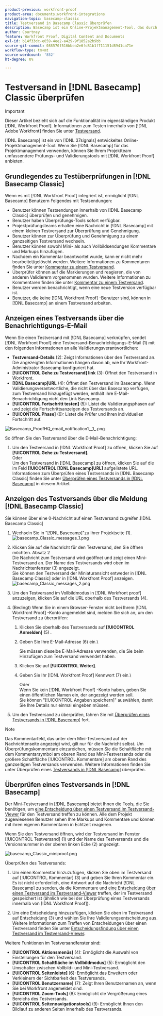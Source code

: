 ```yaml
---
product-previous: workfront-proof
product-area: documents;workfront-integrations
navigation-topic: basecamp-classic
title: Testversand in Basecamp Classic überprüfen
description: Basecamp ist ein Online-Projektmanagement-Tool, das durch 37 Signale entwickelt wurde. Wenn Sie Basecamp für das Projektmanagement verwenden, können Sie Ihrem Projektteam mit [!DNL Workfront Proof] umfassendere Überprüfungs- und Validierungstools anbieten.
author: Courtney
feature: Workfront Proof, Digital Content and Documents
exl-id: b14f33dc-e059-4ee2-a429-9f1852a2b9bb
source-git-commit: 088570f516bbea2e6fd81b1f711151d8941ca71e
workflow-type: tm+mt
source-wordcount: '852'
ht-degree: 0%

---
```


# Testversand in [!DNL Basecamp] Classic überprüfen

>[!IMPORTANT]
>
>Dieser Artikel bezieht sich auf die Funktionalität im eigenständigen Produkt [!DNL Workfront Proof]. Informationen zum Testen innerhalb von [!DNL Adobe Workfront] finden Sie unter [Testversand](../../../review-and-approve-work/proofing/proofing.md).

[!DNL Basecamp] ist ein von [!DNL 37signals] entwickeltes Online-Projektmanagement-Tool. Wenn Sie [!DNL Basecamp] für das Projektmanagement verwenden, können Sie Ihrem Projektteam umfassendere Prüfungs- und Validierungstools mit [!DNL Workfront Proof] anbieten.

## Grundlegendes zu Testüberprüfungen in [!DNL Basecamp Classic]

Wenn es mit [!DNL Workfront Proof] integriert ist, ermöglicht [!DNL Basecamp] Benutzern Folgendes mit Testsendungen:

* Benutzer können Testsendungen innerhalb von [!DNL Basecamp Classic] überprüfen und genehmigen.
* Benutzer haben Überprüfungs-Tools sofort verfügbar.
* Projektprüfungsteams erhalten eine Nachricht in [!DNL Basecamp] mit einem kleinen Testversand zur Überprüfung und Genehmigung.
* Benutzer können zur Überprüfung und Genehmigung zu einem ganzseitigen Testversand wechseln.
* Benutzer können sowohl Mini- als auch Vollbildsendungen Kommentare und Markups hinzufügen.
* Nachdem ein Kommentar beantwortet wurde, kann er nicht mehr bearbeitet/gelöscht werden. Weitere Informationen zu Kommentaren finden Sie unter [Kommentar zu einem Testversand](../../../review-and-approve-work/proofing/reviewing-proofs-within-workfront/comment-on-a-proof/comment-on-proof.md).
* Überprüfer können auf die Markierungen und reagieren, die von anderen Validierern vorgenommen wurden. Weitere Informationen zu Kommentaren finden Sie unter [Kommentar zu einem Testversand](../../../review-and-approve-work/proofing/reviewing-proofs-within-workfront/comment-on-a-proof/comment-on-proof.md).
* Benutzer werden benachrichtigt, wenn eine neue Testversion verfügbar ist.
* Benutzer, die keine [!DNL Workfront Proof] -Benutzer sind, können in [!DNL Basecamp] an einem Testversand arbeiten.

## Anzeigen eines Testversands über die Benachrichtigungs-E-Mail

Wenn Sie einen Testversand mit [!DNL Basecamp] verknüpfen, sendet [!DNL Workfront Proof] eine Testversand-Benachrichtigungs-E-Mail (1) mit den folgenden Informationen an alle Validierungsverantwortlichen:

* **Testversand-Details** (2): Zeigt Informationen über den Testversand an. Die angezeigten Informationen hängen davon ab, wie Ihr Workfront-Administrator Basecamp konfiguriert hat.
* **[!UICONTROL Gehe zu Testversand] link** (3): Öffnet den Testversand in Workfront.
* **[!DNL Basecamp]URL** (4): Öffnet den Testversand im Basecamp. Wenn Validierungsverantwortliche, die nicht über das Basecamp verfügen, zum Testversand hinzugefügt werden, enthält ihre E-Mail-Benachrichtigung nicht den Link Basecamp.
* **[!UICONTROL Fortschritt testen]** (5): Listet die Validierungsphasen auf und zeigt die Fortschrittsanzeigen des Testversands an.
* **[!UICONTROL Phase]** (6): Listet die Prüfer und ihren individuellen Fortschritt auf.

![Basecamp_ProofHQ_email_notification1__1_.png](assets/basecamp-proofhq-email-notification1--1--350x202.png)

So öffnen Sie den Testversand über die E-Mail-Benachrichtigung:

1. Um den Testversand in [!DNL Workfront Proof] zu öffnen, klicken Sie auf **[!UICONTROL Gehe zu Testversand]**.\
   Oder\
   Um den Testversand in [!DNL Basecamp] zu öffnen, klicken Sie auf die im Feld **[!UICONTROL [!DNL Basecamp]URL]** aufgelistete URL.\
   Informationen zum Überprüfen eines Testversands in [!DNL Basecamp Classic] finden Sie unter [Überprüfen eines Testversands in  [!DNL Basecamp]](#reviewing-a-proof-in-basecamp) in diesem Artikel.

## Anzeigen des Testversands über die Meldung [!DNL Basecamp Classic]

Sie können über eine 0-Nachricht auf einen Testversand zugreifen.[!DNL Basecamp Classic]

1. Wechseln Sie in &quot;[!DNL Basecamp]&quot;zu Ihrer Projektseite (1).\
   ![basecamp_Classic_messages_1.png](assets/basecamp-classic-messages-1-350x120.png)

1. Klicken Sie auf die Nachricht für den Testversand, den Sie öffnen möchten. Absatz 2\
   Die Nachricht zum Testversand wird geöffnet und zeigt einen Mini-Testversand an. Der Name des Testversands wird oben im Nachrichtenfenster (3) angezeigt.\
   Sie können den Testversand der Miniaturansicht entweder in [!DNL Basecamp Classic] oder in [!DNL Workfront Proof] anzeigen.\
   ![basecamp_Classic_messages_2.png](assets/basecamp-classic-messages-2-350x501.png)

1. Um den Testversand im Vollbildmodus in [!DNL Workfront proof] anzuzeigen, klicken Sie auf die URL oberhalb des Testversands (4).
1. (Bedingt) Wenn Sie in einem Browser-Fenster nicht bei Ihrem [!DNL Workfront Proof] -Konto angemeldet sind, melden Sie sich an, um den Testversand zu überprüfen:

   1. Klicken Sie oberhalb des Testversands auf **[!UICONTROL Anmelden]** (5) .
   1. Geben Sie Ihre E-Mail-Adresse (6) ein.\

      Sie müssen dieselbe E-Mail-Adresse verwenden, die Sie beim Hinzufügen zum Testversand verwendet haben.
   1. Klicken Sie auf **[!UICONTROL Weiter]**.
   1. Geben Sie Ihr [!DNL Workfront Proof] Kennwort (7) ein.\

      Oder\
      Wenn Sie kein [!DNL Workfront Proof] -Konto haben, geben Sie einen öffentlichen Namen ein, der angezeigt werden soll.\
      Sie können &quot;[!UICONTROL Angaben speichern]&quot; auswählen, damit Sie Ihre Details nur einmal eingeben müssen.

1. Um den Testversand zu überprüfen, fahren Sie mit [Überprüfen eines Testversands in [!DNL Basecamp]](#reviewing-a-proof-in-basecamp) fort.

>[!NOTE]
>
> Das Kommentarfeld, das unter dem Mini-Testversand auf der Nachrichtenseite angezeigt wird, gilt nur für die Nachricht selbst. Um Überprüfungskommentare einzureichen, müssen Sie die Schaltfläche mit dem Kommentarsymbol am oberen Rand des Mini-Testversands oder die größere Schaltfläche [!UICONTROL Kommentare] am oberen Rand des ganzseitigen Testversands verwenden. Weitere Informationen finden Sie unter Überprüfen eines [Testversands in [!DNL Basecamp]](#reviewing-a-proof-in-basecamp) überprüfen.

## Überprüfen eines Testversands in [!DNL Basecamp]

Der Mini-Testversand in [!DNL Basecamp] bietet Ihnen die Tools, die Sie benötigen, um [eine Entscheidung über einen Testversand im Testversand-Viewer](../../../review-and-approve-work/proofing/reviewing-proofs-within-workfront/make-a-decision-on-a-proof/make-decisions-on-proof.md) für den Testversand treffen zu können. Alle dem Projekt zugewiesenen Benutzer sehen Ihre Markups und Kommentare und können mit ihren eigenen Kommentaren in Echtzeit reagieren.

Wenn Sie den Testversand öffnen, wird der Testversand im Fenster [!UICONTROL Testversand] (1) und der Name des Testversands und die Versionsnummer in der oberen linken Ecke (2) angezeigt.

![basecamp_Classic_miniproof.png](assets/basecamp-classic-miniproof-350x350.png)

Überprüfen des Testversands:

1. Um einen Kommentar hinzuzufügen, klicken Sie oben im Testversand auf [!UICONTROL Kommentar] (3) und geben Sie Ihren Kommentar ein.\
   Es ist nicht erforderlich, eine Antwort auf die Nachricht [!DNL Basecamp] zu senden, da die Kommentare und [eine Entscheidung über einen Testversand im Testversand-Viewer](../../../review-and-approve-work/proofing/reviewing-proofs-within-workfront/make-a-decision-on-a-proof/make-decisions-on-proof.md) treffen, der im Testversand gespeichert ist (ähnlich wie bei der Überprüfung eines Testversands innerhalb von [!DNL Workfront Proof]).

1. Um eine Entscheidung hinzuzufügen, klicken Sie oben im Testversand auf Entscheidung (3) und wählen Sie Ihre Validierungsentscheidung aus.\
   Weitere Informationen zum Treffen von Entscheidungen über einen Testversand finden Sie unter [Entscheidungsfindung über einen Testversand im Testversand-Viewer](../../../review-and-approve-work/proofing/reviewing-proofs-within-workfront/make-a-decision-on-a-proof/make-decisions-on-proof.md#making-a-decision-on-a-proof).

Weitere Funktionen im Testversandfenster sind:

* **[!UICONTROL Aktionsmenüs]** (4): Ermöglicht die Auswahl von Einstellungen für den Testversand.
* **[!UICONTROL Schaltfläche im Vollbildmodus]** (5): Ermöglicht den Umschalter zwischen Vollbild- und Mini-Testversand.
* **[!UICONTROL Seitenleiste]** (6): Ermöglicht das Erweitern oder Verkleinern der Sichtbarkeit des Testversands.
* **[!UICONTROL Benutzername]** (7): Zeigt Ihren Benutzernamen an, wenn Sie bei Workfront angemeldet sind.
* **[!UICONTROL Zoom-Tools]** (8): Ermöglicht die Vergrößerung eines Bereichs des Testversands.
* **[!UICONTROL Seitennavigationstools]** (9): Ermöglicht Ihnen den Bildlauf zu anderen Seiten innerhalb des Testversands.

<!--For more information on reviewing proofs, see [Legacy proofing viewer Overview](../../../workfront-proof/wp-work-proofsfiles/review-proofs-lpv/legacy-proofing-viewer.md).-->
